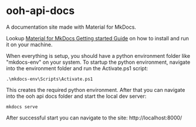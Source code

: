 # ooh-api-docs

A documentation site made with Material for MkDocs.

Lookup [Material for MkDocs Getting started Guide](https://squidfunk.github.io/mkdocs-material/getting-started/) on how to install and run it on your machine.

When everything is setup, you should have a python environment folder like "mkdocs-env" on your system. To startup the python environment,
navigate into the environment folder and run the Activate.ps1 script:

```.\mkdocs-env\Scripts\Activate.ps1```

This creates the required python environment. After that you can navigate into the ooh api docs folder and start the local dev server:

```mkdocs serve```

After successful start you can navigate to the site: http://localhost:8000/